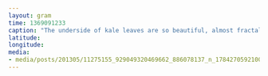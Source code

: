 ```yaml
---
layout: gram
time: 1369091233
caption: "The underside of kale leaves are so beautiful, almost fractal in a way. #nofilter"
latitude: 
longitude: 
media:
- media/posts/201305/11275155_929049320469662_886078137_n_17842705921000351.jpg
---
```

